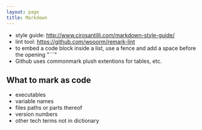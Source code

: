 ```yaml
---
layout: page
title: Markdown
---
```


* style guide: <http://www.cirosantilli.com/markdown-style-guide/>
* lint tool: <https://github.com/wooorm/remark-lint>
* to embed a code block inside a list, use a fence and add a space before the opening "\`\`\`"
* Github uses commonmark plush extentions for tables, etc.

## What to mark as code

* executables
* variable names
* files paths or parts thereof
* version numbers
* other tech terms not in dictionary

